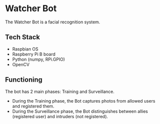 # Watcher Bot
The Watcher Bot is a facial recognition system.

## Tech Stack
* Raspbian OS
* Raspberry Pi B board
* Python (numpy, RPi.GPIO)
* OpenCV

## Functioning
The bot has 2 main phases: Training and Surveillance.
* During the Training phase, the Bot captures photos from allowed users and registered them.
* During the Surveillance phase, the Bot distinguishes between allies (registered user) and intruders (not registered).
